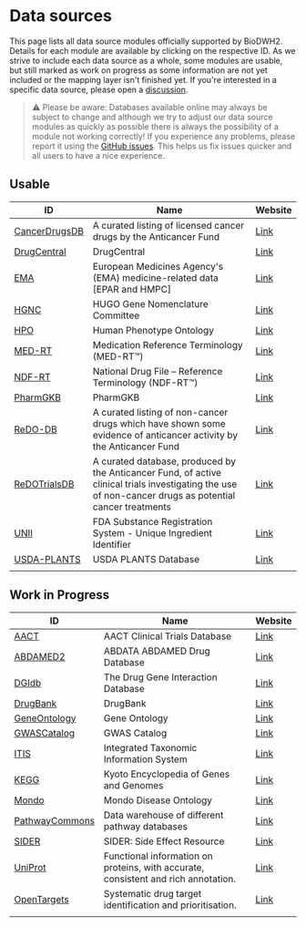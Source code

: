 # Data sources

This page lists all data source modules officially supported by BioDWH2. Details for each module are available by clicking on the respective ID. As we strive to include each data source as a whole, some modules are usable, but still marked as work on progress as some information are not yet included or the mapping layer isn't finished yet. If you're interested in a specific data source, please open a [discussion](https://github.com/BioDWH2/BioDWH2/discussions/categories/data-source-requests).

> ⚠️ Please be aware: Databases available online may always be subject to change and although we try to adjust our data source modules as quickly as possible there is always the possibility of a module not working correctly! If you experience any problems, please report it using the [GitHub issues](https://github.com/BioDWH2/BioDWH2/issues). This helps us fix issues quicker and all users to have a nice experience.

## Usable

| ID            | Name | Website |
| ------------- | ---- | ------- |
| [CancerDrugsDB](sources/CancerDrugsDB/README.md) | A curated listing of licensed cancer drugs by the Anticancer Fund | [Link](https://www.anticancerfund.org/en/cancerdrugs-db) |
| [DrugCentral](sources/DrugCentral/README.md) | DrugCentral | [Link](http://drugcentral.org) |
| [EMA](sources/EMA/README.md) | European Medicines Agency's (EMA) medicine-related data [EPAR and HMPC] | [Link](https://www.ema.europa.eu/en/medicines/download-medicine-data) |
| [HGNC](sources/HGNC/README.md) | HUGO Gene Nomenclature Committee | [Link](https://www.genenames.org) |
| [HPO](sources/HPO/README.md) | Human Phenotype Ontology | [Link](https://hpo.jax.org) |
| [MED-RT](sources/MED-RT/README.md) | Medication Reference Terminology (MED-RT™) | [Link](https://evs.nci.nih.gov/ftp1/MED-RT/) |
| [NDF-RT](sources/NDF-RT/README.md) | National Drug File – Reference Terminology (NDF-RT™) | [Link](https://evs.nci.nih.gov/ftp1/NDF-RT/) |
| [PharmGKB](sources/PharmGKB/README.md) | PharmGKB | [Link](https://www.pharmgkb.org) |
| [ReDO-DB](sources/ReDO-DB/README.md) | A curated listing of non-cancer drugs which have shown some evidence of anticancer activity by the Anticancer Fund | [Link](https://www.anticancerfund.org/en/redo-db) |
| [ReDOTrialsDB](sources/ReDOTrialsDB/README.md) | A curated database, produced by the Anticancer Fund, of active clinical trials investigating the use of non-cancer drugs as potential cancer treatments | [Link](https://www.anticancerfund.org/en/redo-trials-db) |
| [UNII](sources/UNII/README.md) | FDA Substance Registration System - Unique Ingredient Identifier | [Link](https://fdasis.nlm.nih.gov/srs/) |
| [USDA-PLANTS](sources/USDA-PLANTS/README.md) | USDA PLANTS Database | [Link](https://plants.sc.egov.usda.gov) |
|               |      |         |

## Work in Progress

| ID            | Name | Website |
| ------------- | ---- | ------- |
| [AACT](sources/AACT/README.md) | AACT Clinical Trials Database | [Link](https://aact.ctti-clinicaltrials.org) |
| [ABDAMED2](sources/ABDAMED2/README.md) | ABDATA ABDAMED Drug Database | [Link](https://abdata.de/datenangebot/abdamed/) |
| [DGIdb](sources/DGIdb/README.md) | The Drug Gene Interaction Database | [Link](http://dgidb.org) |
| [DrugBank](sources/DrugBank/README.md) | DrugBank | [Link](http://drugbank.ca) |
| [GeneOntology](sources/GeneOntology/README.md) | Gene Ontology | [Link](http://geneontology.org) |
| [GWASCatalog](sources/GWASCatalog/README.md) | GWAS Catalog | [Link](https://www.ebi.ac.uk/gwas/home) |
| [ITIS](sources/ITIS/README.md) | Integrated Taxonomic Information System | [Link](https://www.itis.gov) |
| [KEGG](sources/KEGG/README.md) | Kyoto Encyclopedia of Genes and Genomes | [Link](https://www.kegg.jp) |
| [Mondo](sources/Mondo/README.md) | Mondo Disease Ontology | [Link](https://mondo.monarchinitiative.org) |
| [PathwayCommons](sources/PathwayCommons/README.md) | Data warehouse of different pathway databases | [Link](http://www.pathwaycommons.org) |
| [SIDER](sources/SIDER/README.md) | SIDER: Side Effect Resource | [Link](http://sideeffects.embl.de) |
| [UniProt](sources/UniProt/README.md) | Functional information on proteins, with accurate, consistent and rich annotation. | [Link](https://www.uniprot.org) |
| [OpenTargets](sources/OpenTargets/README.md) | Systematic drug target identification and prioritisation. | [Link](https://www.opentargets.org) |
|               |      |         |
